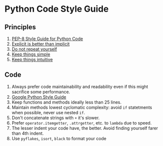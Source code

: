 # Python Code Style Guide

## Principles

1. [PEP-8 Style Guide for Python Code](https://www.python.org/dev/peps/pep-0008/)
1. [Explicit is better than implicit](https://www.python.org/dev/peps/pep-0020/)
1. [Do not repeat yourself](https://en.wikipedia.org/wiki/Don%27t_repeat_yourself)
1. [Keep things simple](https://en.wikipedia.org/wiki/KISS_principle)
1. [Keep things intuitive](https://en.wikipedia.org/wiki/Principle_of_least_astonishment)

## Code

1. Always prefer code maintainability and readability even if this might sacrifice some performance.
1. [Google Python Style Guide](https://google.github.io/styleguide/pyguide.html)
1. Keep functions and methods ideally less than 25 lines.
1. Maintain methods lowest cyclomatic complexity: avoid `if` statetments when possible, never use nested `if`.
1. Don't concatenate strings with `+` it's slower.
1. Prefer `operator.itemgetter`, `.attrgetter`, etc. to `lambda` due to speed.
1. The lesser indent your code have, the better. Avoid finding yourself farer than 4th indent.
1. Use `pyflakes`, `isort`, `black` to format your code


